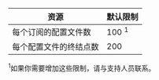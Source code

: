 | 资源 | 默认限制 |
| --- | --- |
| 每个订阅的配置文件数 |100 <sup>1</sup> |
| 每个配置文件的终结点数 |200 |

<sup>1</sup>如果你需要增加这些限制，请与支持人员联系。

